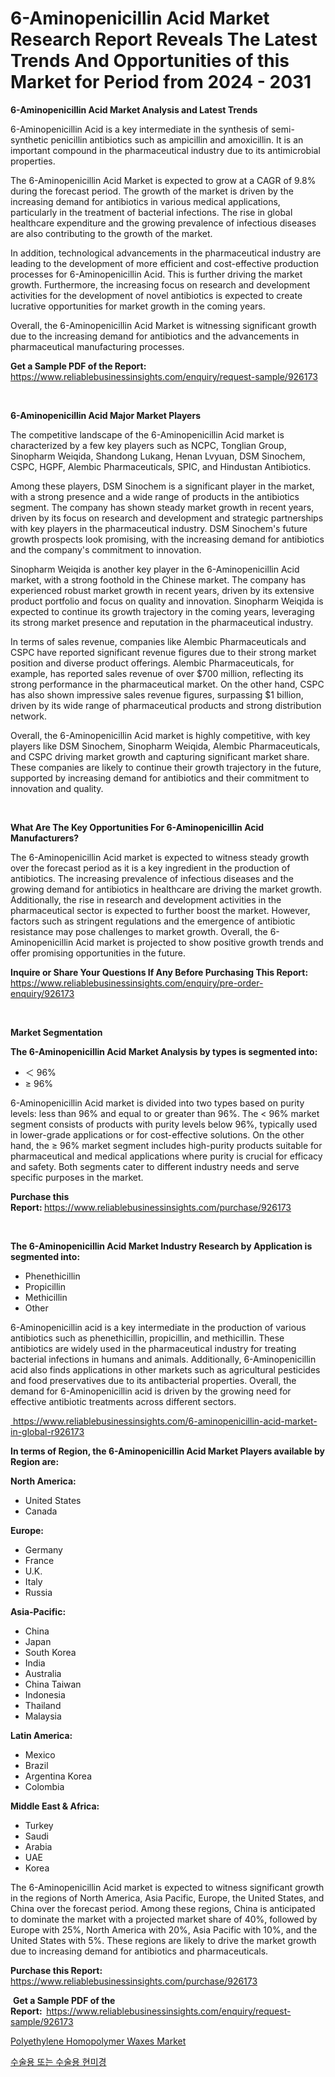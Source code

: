 <p><h1>6-Aminopenicillin Acid Market Research Report Reveals The Latest Trends And Opportunities of this Market for Period from 2024 - 2031</h1></p><p><strong>6-Aminopenicillin Acid Market Analysis and Latest Trends</strong></p>
<p><p>6-Aminopenicillin Acid is a key intermediate in the synthesis of semi-synthetic penicillin antibiotics such as ampicillin and amoxicillin. It is an important compound in the pharmaceutical industry due to its antimicrobial properties.</p><p>The 6-Aminopenicillin Acid Market is expected to grow at a CAGR of 9.8% during the forecast period. The growth of the market is driven by the increasing demand for antibiotics in various medical applications, particularly in the treatment of bacterial infections. The rise in global healthcare expenditure and the growing prevalence of infectious diseases are also contributing to the growth of the market.</p><p>In addition, technological advancements in the pharmaceutical industry are leading to the development of more efficient and cost-effective production processes for 6-Aminopenicillin Acid. This is further driving the market growth. Furthermore, the increasing focus on research and development activities for the development of novel antibiotics is expected to create lucrative opportunities for market growth in the coming years.</p><p>Overall, the 6-Aminopenicillin Acid Market is witnessing significant growth due to the increasing demand for antibiotics and the advancements in pharmaceutical manufacturing processes.</p></p>
<p><strong>Get a Sample PDF of the Report:&nbsp;</strong> <a href="https://www.reliablebusinessinsights.com/enquiry/request-sample/926173">https://www.reliablebusinessinsights.com/enquiry/request-sample/926173</a></p>
<p>&nbsp;</p>
<p><strong>6-Aminopenicillin Acid Major Market Players</strong></p>
<p><p>The competitive landscape of the 6-Aminopenicillin Acid market is characterized by a few key players such as NCPC, Tonglian Group, Sinopharm Weiqida, Shandong Lukang, Henan Lvyuan, DSM Sinochem, CSPC, HGPF, Alembic Pharmaceuticals, SPIC, and Hindustan Antibiotics.</p><p>Among these players, DSM Sinochem is a significant player in the market, with a strong presence and a wide range of products in the antibiotics segment. The company has shown steady market growth in recent years, driven by its focus on research and development and strategic partnerships with key players in the pharmaceutical industry. DSM Sinochem's future growth prospects look promising, with the increasing demand for antibiotics and the company's commitment to innovation.</p><p>Sinopharm Weiqida is another key player in the 6-Aminopenicillin Acid market, with a strong foothold in the Chinese market. The company has experienced robust market growth in recent years, driven by its extensive product portfolio and focus on quality and innovation. Sinopharm Weiqida is expected to continue its growth trajectory in the coming years, leveraging its strong market presence and reputation in the pharmaceutical industry.</p><p>In terms of sales revenue, companies like Alembic Pharmaceuticals and CSPC have reported significant revenue figures due to their strong market position and diverse product offerings. Alembic Pharmaceuticals, for example, has reported sales revenue of over $700 million, reflecting its strong performance in the pharmaceutical market. On the other hand, CSPC has also shown impressive sales revenue figures, surpassing $1 billion, driven by its wide range of pharmaceutical products and strong distribution network.</p><p>Overall, the 6-Aminopenicillin Acid market is highly competitive, with key players like DSM Sinochem, Sinopharm Weiqida, Alembic Pharmaceuticals, and CSPC driving market growth and capturing significant market share. These companies are likely to continue their growth trajectory in the future, supported by increasing demand for antibiotics and their commitment to innovation and quality.</p></p>
<p>&nbsp;</p>
<p><strong>What Are The Key Opportunities For 6-Aminopenicillin Acid Manufacturers?</strong></p>
<p><p>The 6-Aminopenicillin Acid market is expected to witness steady growth over the forecast period as it is a key ingredient in the production of antibiotics. The increasing prevalence of infectious diseases and the growing demand for antibiotics in healthcare are driving the market growth. Additionally, the rise in research and development activities in the pharmaceutical sector is expected to further boost the market. However, factors such as stringent regulations and the emergence of antibiotic resistance may pose challenges to market growth. Overall, the 6-Aminopenicillin Acid market is projected to show positive growth trends and offer promising opportunities in the future.</p></p>
<p><strong>Inquire or Share Your Questions If Any Before Purchasing This Report:</strong> <a href="https://www.reliablebusinessinsights.com/enquiry/pre-order-enquiry/926173">https://www.reliablebusinessinsights.com/enquiry/pre-order-enquiry/926173</a></p>
<p>&nbsp;</p>
<p><strong>Market Segmentation</strong></p>
<p><strong>The 6-Aminopenicillin Acid Market Analysis by types is segmented into:</strong></p>
<p><ul><li>＜ 96%</li><li>≥ 96%</li></ul></p>
<p><p>6-Aminopenicillin Acid market is divided into two types based on purity levels: less than 96% and equal to or greater than 96%. The < 96% market segment consists of products with purity levels below 96%, typically used in lower-grade applications or for cost-effective solutions. On the other hand, the ≥ 96% market segment includes high-purity products suitable for pharmaceutical and medical applications where purity is crucial for efficacy and safety. Both segments cater to different industry needs and serve specific purposes in the market.</p></p>
<p><strong>Purchase this Report:&nbsp;</strong><a href="https://www.reliablebusinessinsights.com/purchase/926173">https://www.reliablebusinessinsights.com/purchase/926173</a></p>
<p>&nbsp;</p>
<p><strong>The 6-Aminopenicillin Acid Market Industry Research by Application is segmented into:</strong></p>
<p><ul><li>Phenethicillin</li><li>Propicillin</li><li>Methicillin</li><li>Other</li></ul></p>
<p><p>6-Aminopenicillin acid is a key intermediate in the production of various antibiotics such as phenethicillin, propicillin, and methicillin. These antibiotics are widely used in the pharmaceutical industry for treating bacterial infections in humans and animals. Additionally, 6-Aminopenicillin acid also finds applications in other markets such as agricultural pesticides and food preservatives due to its antibacterial properties. Overall, the demand for 6-Aminopenicillin acid is driven by the growing need for effective antibiotic treatments across different sectors.</p></p>
<p><a href="https://www.reliablebusinessinsights.com/6-aminopenicillin-acid-market-in-global-r926173">&nbsp;https://www.reliablebusinessinsights.com/6-aminopenicillin-acid-market-in-global-r926173</a></p>
<p><strong>In terms of Region, the 6-Aminopenicillin Acid Market Players available by Region are:</strong></p>
<p>
    <p> <strong> North America: </strong>
        <ul>
            <li>United States</li>
            <li>Canada</li>
        </ul>
        </p> 
    <p> <strong> Europe: </strong>
        <ul>
            <li>Germany</li>
            <li>France</li>
            <li>U.K.</li>
            <li>Italy</li>
            <li>Russia</li>
        </ul>
        </p> 
    <p> <strong> Asia-Pacific: </strong>
        <ul>
            <li>China</li>
            <li>Japan</li>
            <li>South Korea</li>
            <li>India</li>
            <li>Australia</li>
            <li>China Taiwan</li>
            <li>Indonesia</li>
            <li>Thailand</li>
            <li>Malaysia</li>
        </ul>
        </p> 
    <p> <strong> Latin America: </strong>
        <ul>
            <li>Mexico</li>
            <li>Brazil</li>
            <li>Argentina Korea</li>
            <li>Colombia</li>
        </ul>
        </p> 
    <p> <strong> Middle East & Africa: </strong>
        <ul>
            <li>Turkey</li>
            <li>Saudi</li>
            <li>Arabia</li>
            <li>UAE</li>
            <li>Korea</li>
        </ul>
    </p>
    </p>
<p><p>The 6-Aminopenicillin Acid market is expected to witness significant growth in the regions of North America, Asia Pacific, Europe, the United States, and China over the forecast period. Among these regions, China is anticipated to dominate the market with a projected market share of 40%, followed by Europe with 25%, North America with 20%, Asia Pacific with 10%, and the United States with 5%. These regions are likely to drive the market growth due to increasing demand for antibiotics and pharmaceuticals.</p></p>
<p><strong>Purchase this Report: </strong><a href="https://www.reliablebusinessinsights.com/purchase/926173">https://www.reliablebusinessinsights.com/purchase/926173</a></p>
<p>&nbsp;<strong>Get a Sample PDF of the Report:&nbsp;&nbsp;</strong><a href="https://www.reliablebusinessinsights.com/enquiry/request-sample/926173">https://www.reliablebusinessinsights.com/enquiry/request-sample/926173</a></p>
<p><strong></strong></p>
<p><p><a href="https://view.publitas.com/reportprime-1/polyethylene-homopolymer-waxes-market-trends-and-market-analysis-forecasted-for-period-2024-2031/">Polyethylene Homopolymer Waxes Market</a></p><p><a href="https://github.com/hook46569/Market-Research-Report-List-1/blob/main/541558693235.md">수술용 또는 수술용 현미경</a></p></p>